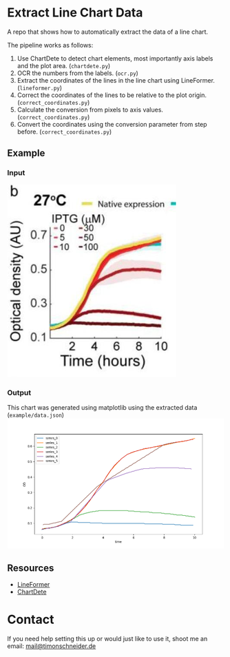 # Extract Line Chart Data
A repo that shows how to automatically extract the data of a line chart.

The pipeline works as follows: 
1. Use ChartDete to detect chart elements, most importantly axis labels and the plot area. (`chartdete.py`)
2. OCR the numbers from the labels. (`ocr.py`)
3. Extract the coordinates of the lines in the line chart using LineFormer. (`lineformer.py`)
4. Correct the coordinates of the lines to be relative to the plot origin. (`correct_coordinates.py`)
5. Calculate the conversion from pixels to axis values. (`correct_coordinates.py`)
6. Convert the coordinates using the conversion parameter from step before. (`correct_coordinates.py`)
   

## Example

### Input
![Example Input](example/input.png)

### Output
This chart was generated using matplotlib using the extracted data (`example/data.json`)
![Example Output](example/output.png)

## Resources
- [LineFormer](https://github.com/TheJaeLal/LineFormer)
- [ChartDete](https://github.com/pengyu965/ChartDete/)


# Contact
If you need help setting this up or would just like to use it, shoot me an email: mail@timonschneider.de